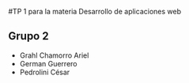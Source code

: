#TP 1 para la materia Desarrollo de aplicaciones web
## Grupo 2
* Grahl Chamorro Ariel
* German Guerrero
* Pedrolini César
